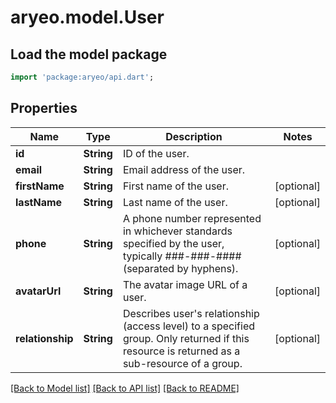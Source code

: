 # aryeo.model.User

## Load the model package
```dart
import 'package:aryeo/api.dart';
```

## Properties
Name | Type | Description | Notes
------------ | ------------- | ------------- | -------------
**id** | **String** | ID of the user. | 
**email** | **String** | Email address of the user. | 
**firstName** | **String** | First name of the user. | [optional] 
**lastName** | **String** | Last name of the user. | [optional] 
**phone** | **String** | A phone number represented in whichever standards specified by the user, typically ###-###-#### (separated by hyphens). | [optional] 
**avatarUrl** | **String** | The avatar image URL of a user. | [optional] 
**relationship** | **String** | Describes user's relationship (access level) to a specified group. Only returned if this resource is returned as a sub-resource of a group. | [optional] 

[[Back to Model list]](../README.md#documentation-for-models) [[Back to API list]](../README.md#documentation-for-api-endpoints) [[Back to README]](../README.md)


